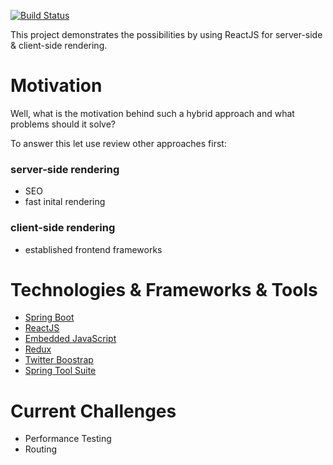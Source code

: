 [![Build Status](https://travis-ci.org/chrgue/try-nashorn.svg?branch=master)](https://travis-ci.org/chrgue/try-nashorn)

This project demonstrates the possibilities by using ReactJS for server-side & client-side rendering.

# Motivation
Well, what is the motivation behind such a hybrid approach and what problems should it solve?

To answer this let use review other approaches first:

### server-side rendering
* SEO
* fast inital rendering

### client-side rendering
* established frontend frameworks

# Technologies & Frameworks & Tools
* [Spring Boot](https://projects.spring.io/spring-boot/)
* [ReactJS](https://facebook.github.io/react/)
* [Embedded JavaScript](http://www.embeddedjs.com/)
* [Redux](http://redux.js.org/)
* [Twitter Boostrap](http://getbootstrap.com/)
* [Spring Tool Suite](https://spring.io/tools)

# Current Challenges
* Performance Testing
* Routing
